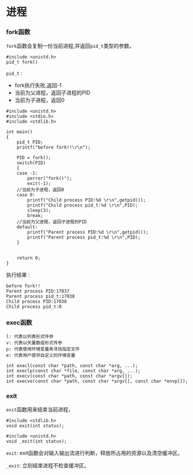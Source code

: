 # 进程

### fork函数

`fork`函数会复制一份当前进程,并返回`pid_t`类型的参数。

```
#include <unistd.h>
pid_t fork()
```

`pid_t` :
- fork执行失败,返回-1
- 当前为父进程，返回子进程的PID
- 当前为子进程，返回0

```
#include <unistd.h>
#include <stdio.h>
#include <stdlib.h>

int main()
{
    pid_t PID;
    printf("before fork!!\r\n");

    PID = fork();
    switch(PID)
    {
	case -1:
	    perror("fork()");
	    exit(-1);
	//当前为子进程，返回0
	case 0:
	    printf("Child process PID:%d \r\n",getpid());
	    printf("Child process pid_t:%d \r\n",PID);
	    sleep(3);
	    break;
	//当前为父进程，返回子进程的PID
	default:
	    printf("Parent process PID:%d \r\n",getpid());
	    printf("Parent process pid_t:%d \r\n",PID);
    }


    return 0;
}
```
执行结果 :  
```
before fork!!
Parent process PID:17037
Parent process pid_t:17038
Child process PID:17038
Child process pid_t:0
```



### exec函数

```
l: 代表以列表形式传参
v: 代表以矢量数组形式传参
p: 代表使用环境变量来寻找指定文件
e: 代表用户提供自定义的环境变量
```

```
int execl(const char *path, const char *arg, ...);
int execlp(const char *file, const char *arg, ...);
int execv(const char *path, const char *argv[]);
int execve(const char *path, const char *argv[], const char *envp[]);
```

### exit
`exit`函数用来结束当前进程，

```
#include <stdlib.h>
void exit(int status);

#include <unistd.h>
void _exit(int status);
```

`exit`: exit函数会对输入输出流进行判断，释放所占用的资源以及清空缓冲区。

`_exit`: 立刻结束进程不检查缓冲区。
